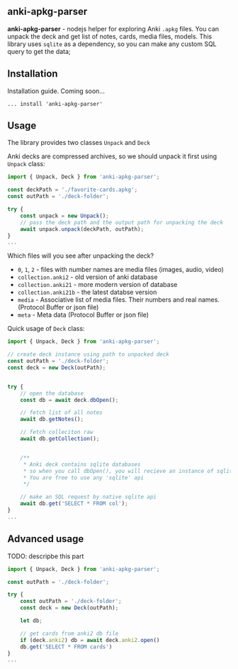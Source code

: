 ## anki-apkg-parser

**anki-apkg-parser** - nodejs helper for exploring Anki `.apkg` files. You can unpack the deck and get list of notes, cards, media files, models. This library uses `sqlite` as a dependency, so you can make any custom SQL query to get the data;

## Installation 

Installation guide. Coming soon...

`... install 'anki-apkg-parser'`

## Usage

The library provides two classes `Unpack` and `Deck`

Anki decks are compressed archives, so we should unpack it first using `Unpack` class:

```typescript
import { Unpack, Deck } from 'anki-apkg-parser';

const deckPath = './favorite-cards.apkg';
const outPath = './deck-folder';

try {
    const unpack = new Unpack();
    // pass the deck path and the output path for unpacking the deck
    await unpack.unpack(deckPath, outPath);
}
...
```

Which files will you see after unpacking the deck?

- `0`, `1`, `2` - files with number names are media files (images, audio, video)
- `collection.anki2` - old version of anki database
- `collection.anki21` - more modern version of database
- `collection.anki21b` - the latest databse version
- `media` - Associative list of media files. Their numbers and real names. (Protocol Buffer or json file)
- `meta` - Meta data (Protocol Buffer or json file)

Quick usage of `Deck` class:

```typescript
import { Unpack, Deck } from 'anki-apkg-parser';

// create deck instance using path to unpacked deck
const outPath = './deck-folder';
const deck = new Deck(outPath);


try {
    // open the database
    const db = await deck.dbOpen();

    // fetch list of all notes
    await db.getNotes();

    // fetch colleciton raw
    await db.getCollection();


    /**
     * Anki deck contains sqlite databases
     * so when you call dbOpen(), you will recieve an instance of sqlite library
     * You are free to use any 'sqlite' api
     */

    // make an SQL request by native sqlite api
    await db.get('SELECT * FROM col');
}
...
```

## Advanced usage

TODO: descripbe this part

```typescript
import { Unpack, Deck } from 'anki-apkg-parser';

const outPath = './deck-folder';

try {
    const outPath = './deck-folder';
    const deck = new Deck(outPath);

    let db;

    // get cards from anki2 db file
    if (deck.anki2) db = await deck.anki2.open()
    db.get('SELECT * FROM cards')
}
...
```
